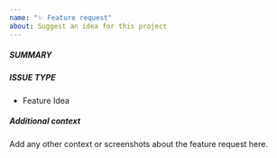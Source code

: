 ```yaml
---
name: "✨ Feature request"
about: Suggest an idea for this project
---
```


##### SUMMARY
<!--- Describe the new feature/improvement briefly below -->

##### ISSUE TYPE
- Feature Idea

##### Additional context
Add any other context or screenshots about the feature request here.
